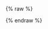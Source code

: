 ---
---

{% raw %}
<div id="autocomplete"></div>
<!--
<div id="search-box" class="ais-SearchBox"></div>
-->
<div id="hits" class="rows-4"></div>

<script>
const client = new MisoClient();
const indexName = '';

const search = instantsearch({
  searchClient: client.algoliaClient(),
  indexName: indexName,
});

search.addWidgets([
  instantsearch.widgets.configure({
    hitsPerPage: 4,
  }),
  // Mount a virtual search box to manipulate InstantSearch's `query` UI state parameter
  instantsearch.connectors.connectSearchBox(() => {})({}),
  /*
  instantsearch.widgets.searchBox({
    container: '#search-box',
    autofocus: true,
    searchAsYouType: false,
    showSubmit: true,
  }),
  */
  instantsearch.widgets.infiniteHits({
    container: '#hits',
    templates: {
      item: `
        <div>
          <div class="title">{{ title }}</div>
          <div class="image">
            <img src="{{ cover_image }}">
          </div>
          <div class="footer">\${{ sale_price }}</div>
        </div>
      `,
    },
  }),
]);

search.start();

function setInstantSearchQueryState(query = '') {
  search.setUiState(uiState => ({
    ...uiState,
    [indexName]: {
      ...uiState[indexName],
      page: 1,
      query: query,
    },
  }));
}

autocomplete({
  container: '#autocomplete',
  initialState: {
    query: '',
  },
  onSubmit: ({ state }) => {
    const { query } = state;
    setInstantSearchQueryState(query);
  },
  onReset: () => {
    setInstantSearchQueryState();
  },
  getSources: ({ query }) => {
    // this is triggered on every user input
    return [{
      getItems: () => getAlgoliaResults({
        searchClient: client.algoliaClient({ autocomplete: true }),
        queries: [{
          query: query,
          params: {
            hitsPerPage: 5,
            attributesToHighlight: ['title'],
          },
        }],
      }),
      templates: {
        item: ({ item, components, html }) => html`
          <div class="aa-ItemWrapper">
            <div class="aa-ItemContent">
              <div class="aa-ItemContentBody">
                <div class="aa-ItemContentTitle">
                  ${components.Highlight({
                    hit: item,
                    attribute: 'title',
                  })}
                </div>
              </div>
            </div>
          </div>
        `
      }
    }];
  },
  /*
  onStateChange: ({ prevState, state }) => {
    const { query: prevQuery } = prevState;
    const { query } = state;
    if (prevQuery !== query) {
      setInstantSearchQueryState(query);
    }
  },
  */
});

</script>
{% endraw %}
